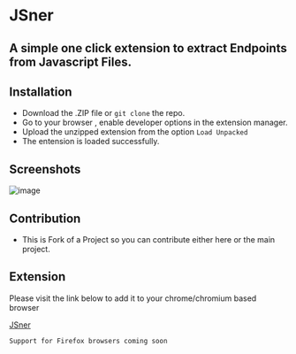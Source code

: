 # JSner
## A simple one click extension to extract Endpoints from Javascript Files. 

## Installation 
- Download the .ZIP file or `git clone` the repo.
- Go to your browser , enable developer options in the extension manager.
- Upload the unzipped extension from the option `Load Unpacked`
- The entension is loaded successfully.

## Screenshots 
![image](https://github.com/user-attachments/assets/3d07f6b9-abe9-40a1-95ed-df5d0b4ae834)

## Contribution 
- This is Fork of a Project so you can contribute either here or the main project.

## Extension
Please visit the link below to add it to your chrome/chromium based browser

[JSner](https://chromewebstore.google.com/detail/JSner/gkmpnokjlhmbhppemigkhcddiiigjmcc)

`Support for Firefox browsers coming soon` 
